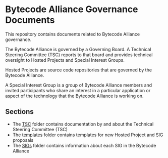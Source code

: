 # Bytecode Alliance Governance Documents

This repository contains documents related to Bytecode Alliance governance.

The Bytecode Alliance is governed by a Governing Board. A Technical Steering Committee (TSC) reports to that board and provides technical oversight to Hosted Projects and Special Interest Groups.

Hosted Projects are source code repositories that are governed by the Bytecode Alliance.

A Special Interest Group is a group of Bytecode Alliance members and invited participants who share an interest in a particular application or aspect of the technology that the Bytecode Alliance is working on.

## Sections

- The [TSC](TSC) folder contains documentation by and about the Technical Steering Committee (TSC)
- The [templates](templates) folder contains templates for new Hosted Project and SIG proposals
- The [SIGs](SIGs) folder contains information about each SIG in the Bytecode Alliance
